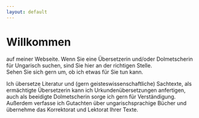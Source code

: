 ```yaml
---
layout: default
---
```


<h1> Willkommen</h1>
auf meiner Webseite. Wenn Sie eine Übersetzerin und/oder Dolmetscherin für Ungarisch suchen, sind Sie hier an der richtigen Stelle.<br>
Sehen Sie sich gern um, ob ich etwas für Sie tun kann.

Ich übersetze Literatur und (gern geisteswissenschaftliche) Sachtexte, als ermächtigte Übersetzerin kann ich Urkundenübersetzungen anfertigen, auch als beeidigte Dolmetscherin sorge ich gern für Verständigung. Außerdem verfasse ich Gutachten über ungarischsprachige Bücher und übernehme das Korrektorat und Lektorat Ihrer Texte. 

